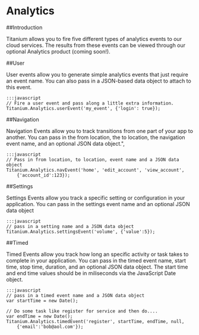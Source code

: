 Analytics
=========
##Introduction

Titanium allows you to fire five different types of analytics events
to our cloud services. The results from these events can be viewed
through our optional Analytics product (coming soon!).

##User

User events allow you to generate simple analytics events that just
require an event name. You can also pass in a JSON-based data object
to attach to this event.

	:::javascript
	// Fire a user event and pass along a little extra information.
	Titanium.Analytics.userEvent('my_event', {'login': true});

##Navigation

Navigation Events allow you to track transitions from one part of
your app to another.  You can pass in the from location, the to location,
the navigation event name, and an optional JSON data object.",

	:::javascript
	// Pass in from location, to location, event name and a JSON data object
	Titanium.Analytics.navEvent('home', 'edit_account', 'view_account',
		{'account_id':123});

##Settings

Settings Events allow you track a specific setting or configuration
in your application.  You can pass in the settings event name and an
optional JSON data object

	:::javascript
	// pass in a setting name and a JSON data object
	Titanium.Analytics.settingsEvent('volume', {'value':5});

##Timed

Timed Events allow you track how long an specific activity or task takes
to complete in your application.  You can pass in the timed event name,
start time, stop time, duration,  and an optional JSON data object. The
start time and end time values should be in miliseconds via the JavaScript
Date object.

	:::javascript
	// pass in a timed event name and a JSON data object
	var startTime = new Date();

	// Do some task like register for service and then do....
	var endTime = new Date();
	Titanium.Analytics.timedEvent('register', startTime, endTime, null, 
		{'email':'bob@aol.com'});
